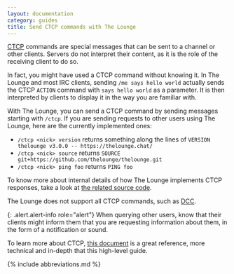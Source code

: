 ```yaml
---
layout: documentation
category: guides
title: Send CTCP commands with The Lounge
---
```


[CTCP](https://en.wikipedia.org/wiki/Client-to-client_protocol) commands are special messages that can be sent to a channel or other clients. Servers do not interpret their content, as it is the role of the receiving client to do so.

In fact, you might have used a CTCP command without knowing it. In The Lounge and most IRC clients, sending `/me says hello world` actually sends the CTCP `ACTION` command with `says hello world` as a parameter. It is then interpreted by clients to display it in the way you are familiar with.

With The Lounge, you can send a CTCP command by sending messages starting with `/ctcp`. If you are sending requests to other users using The Lounge, here are the currently implemented ones:

- `/ctcp <nick> version` returns something along the lines of `VERSION thelounge v3.0.0 -- https://thelounge.chat/`
- `/ctcp <nick> source` returns `SOURCE git+https://github.com/thelounge/thelounge.git`
- `/ctcp <nick> ping foo` returns `PING foo`

To know more about internal details of how The Lounge implements CTCP responses, take a look at [the related source code](https://github.com/thelounge/thelounge/blob/master/src/plugins/irc-events/ctcp.js).

The Lounge does not support all CTCP commands, such as [DCC](https://en.wikipedia.org/wiki/Direct_Client-to-Client).

{: .alert.alert-info role="alert"}
When querying other users, know that their clients might inform them that you are requesting information about them, in the form of a notification or sound.

To learn more about CTCP, [this document](https://tools.ietf.org/id/draft-oakley-irc-ctcp-02.html) is a great reference, more technical and in-depth that this high-level guide.

{% include abbreviations.md %}
